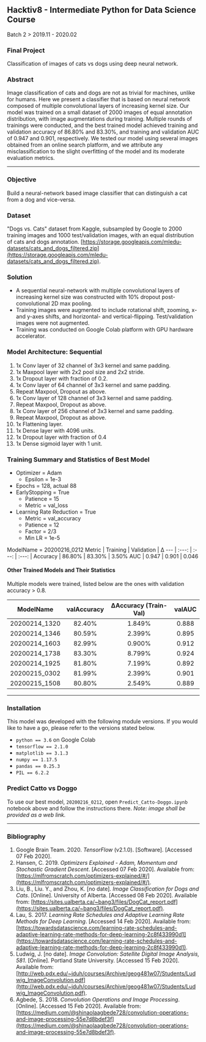 ## Hacktiv8 - Intermediate Python for Data Science Course
Batch 2 > 2019.11 - 2020.02  

### Final Project 
Classification of images of cats vs dogs using deep neural network.

### Abstract
Image classification of cats and dogs are not as trivial for machines, unlike for humans. Here we present a classifier that is based on neural network composed of multiple convolutional layers of increasing kernel size. Our model was trained on a small dataset of 2000 images of equal annotation distribution, with image augmentations during training. Multiple rounds of trainings were conducted, and the best trained model achieved training and validation accuracy of 86.80% and 83.30%, and training and validation AUC of 0.947 and 0.901, respectively. We tested our model using several images obtained from an online search platform, and we attribute any misclassification to the slight overfitting of the model and its moderate evaluation metrics.

---

### Objective
Build a neural-network based image classifier that can distinguish a cat from a dog and vice-versa.

### Dataset
"Dogs vs. Cats" dataset from Kaggle, subsampled by Google to 2000 training images and 1000 test/validation images, with an equal distribution of cats and dogs annotation. [https://storage.googleapis.com/mledu-datasets/cats_and_dogs_filtered.zip](https://storage.googleapis.com/mledu-datasets/cats_and_dogs_filtered.zip). 

### Solution
* A sequential neural-network with multiple convolutional layers of increasing kernel size was constructed with 10% dropout post-convolutional 2D max pooling.  
* Training images were augmented to include rotational shift, zooming, x- and y-axes shifts, and horizontal- and vertical-flipping. Test/validation images were not augmented.  
* Training was conducted on Google Colab platform with GPU hardware accelerator.

### Model Architecture: Sequential
1. 1x Conv layer of 32 channel of 3x3 kernel and same padding.  
2. 1x Maxpool layer with 2x2 pool size and 2x2 stride.
3. 1x Dropout layer with fraction of 0.2.
4. 1x Conv layer of 64 channel of 3x3 kernel and same padding.  
5. Repeat Maxpool, Dropout as above.
6. 1x Conv layer of 128 channel of 3x3 kernel and same padding.
7. Repeat Maxpool, Dropout as above.
8. 1x Conv layer of 256 channel of 3x3 kernel and same padding.
9. Repeat Maxpool, Dropout as above.
10. 1x Flattening layer.
11. 1x Dense layer with 4096 units.
12. 1x Dropout layer with fraction of 0.4
13. 1x Dense sigmoid layer with 1 unit.

### Training Summary and Statistics of Best Model 
* Optimizer = Adam
  * Epsilon = 1e-3
* Epochs = 128, actual 88
* EarlyStopping = True
  * Patience = 15
  * Metric = val_loss
* Learning Rate Reduction = True
  * Metric = val_accuracy
  * Patience = 12 
  * Factor = 2/3
  * Min LR = 1e-5 

ModelName = 20200216_0212
Metric  | Training  | Validation    | ∆
--- | :---: | :---: | :---: | 
Accuracy | 86.80% | 83.30% | 3.50%
AUC | 0.947 | 0.901 | 0.046

#### Other Trained Models and Their Statistics
Multiple models were trained, listed below are the ones with validation accuracy > 0.8.  

ModelName | valAccuracy  | ∆Accuracy (Train-Val) | valAUC  
| --- | :---: | :---: | :---: |  
20200214_1320 | 82.40% | 1.849% | 0.888  
20200214_1346 | 80.59% | 2.399% | 0.895  
20200214_1603 | 82.99% | 0.900% | 0.912  
20200214_1738 | 83.30% | 8.799% | 0.924  
20200214_1925 | 81.80% | 7.199% | 0.892  
20200215_0302 | 81.99% | 2.399% | 0.901  
20200215_1508 | 80.80% | 2.549% | 0.889  

---
### Installation
This model was developed with the following module versions. If you would like to have a go, please refer to the versions stated below.
* ```python == 3.6``` on Google Colab
* ```tensorflow == 2.1.0```
* ```matplotlib == 3.1.3```
* ```numpy == 1.17.5```
* ```pandas == 0.25.3```
* ```PIL == 6.2.2```

### Predict Catto vs Doggo
To use our best model, ```20200216_0212```, open ```Predict_Catto-Doggo.ipynb``` notebook above and follow the instructions there. *Note: image shall be provided as a web link.*


---

### Bibliography
1. Google Brain Team. 2020. *TensorFlow* (v2.1.0). [Software]. [Accessed 07 Feb 2020]. 
2. Hansen, C. 2019. *Optimizers Explained - Adam, Momentum and Stochastic Gradient Descent*. [Accessed 07 Feb 2020]. Available from: [https://mlfromscratch.com/optimizers-explained/#/](https://mlfromscratch.com/optimizers-explained/#/).
3. Liu, B., Liu. Y., and Zhou, K. [no date]. *Image Classification for Dogs and Cats*. [Online]. University of Alberta. [Accessed 08 Feb 2020]. Available from: [https://sites.ualberta.ca/~bang3/files/DogCat_report.pdf](https://sites.ualberta.ca/~bang3/files/DogCat_report.pdf). 
4. Lau, S. 2017. *Learning Rate Schedules and Adaptive Learning Rate Methods for Deep Learning*. [Accessed 14 Feb 2020]. Available from: [https://towardsdatascience.com/learning-rate-schedules-and-adaptive-learning-rate-methods-for-deep-learning-2c8f433990d1](https://towardsdatascience.com/learning-rate-schedules-and-adaptive-learning-rate-methods-for-deep-learning-2c8f433990d1).
5. Ludwig, J. [no date]. *Image Convolution: Satellite Digital Image Analysis, 581*. [Online]. Portland State University. [Accessed 15 Feb 2020]. Available from: [http://web.pdx.edu/~jduh/courses/Archive/geog481w07/Students/Ludwig_ImageConvolution.pdf](http://web.pdx.edu/~jduh/courses/Archive/geog481w07/Students/Ludwig_ImageConvolution.pdf).
6. Agbede, S. 2018. *Convolution Operations and Image Processing*. [Online]. [Accessed 15 Feb 2020]. Available from: [https://medium.com/@shinaolaagbede728/convolution-operations-and-image-processing-55e7d8bdef3f](https://medium.com/@shinaolaagbede728/convolution-operations-and-image-processing-55e7d8bdef3f).